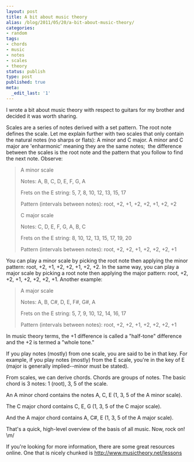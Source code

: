 ```yaml
---
layout: post
title: A bit about music theory
alias: /blog/2011/05/20/a-bit-about-music-theory/
categories:
- random
tags:
- chords
- music
- notes
- scales
- theory
status: publish
type: post
published: true
meta:
  _edit_last: '1'
---
```

I wrote a bit about music theory with respect to guitars for my brother and decided it was worth sharing.

Scales are a series of notes derived with a set pattern. The root note defines the scale. Let me explain further with two scales that only contain the natural notes (no sharps or flats): A minor and C major. A minor and C major are 'enharmonic' meaning they are the same notes;  the difference between the scales is the root note and the pattern that you follow to find the next note. Observe:
<div>
<div>
<blockquote>A minor scale

Notes: A, B, C, D, E, F, G, A

Frets on the E string: 5, 7, 8, 10, 12, 13, 15, 17

Pattern (intervals between notes): root, +2, +1, +2, +2, +1, +2, +2

C major scale

Notes: C, D, E, F, G, A, B, C

Frets on the E string: 8, 10, 12, 13, 15, 17, 19, 20

Pattern (intervals between notes): root, +2, +2, +1, +2, +2, +2, +1</blockquote>
</div>
</div>
You can play a minor scale by picking the root note then applying the minor pattern: root, +2, +1, +2, +2, +1, +2, +2. In the same way, you can play a major scale by picking a root note then applying the major pattern: root, +2, +2, +1, +2, +2, +2, +1. Another example:
<blockquote>A major scale

Notes: A, B, C#, D, E, F#, G#, A

Frets on the E string: 5, 7, 9, 10, 12, 14, 16, 17

Pattern (intervals between notes): root, +2, +2, +1, +2, +2, +2, +1</blockquote>
In music theory terms, the +1 difference is called a "half-tone" difference and the +2 is termed a "whole tone."

If you play notes (mostly) from one scale, you are said to be in that key. For example, if you play notes (mostly) from the E scale, you're in the key of E (major is generally implied--minor must be stated).

From scales, we can derive chords. Chords are groups of notes. The basic chord is 3 notes: 1 (root), 3, 5 of the scale.

An A minor chord contains the notes A, C, E (1, 3, 5 of the A minor scale).

The C major chord contains C, E, G (1, 3, 5 of the C major scale).

And the A major chord contains A, C#, E (1, 3, 5 of the A major scale).

That's a quick, high-level overview of the basis of all music. Now, rock on! \m/

If you're looking for more information, there are some great resources online. One that is nicely chunked is http://www.musictheory.net/lessons
